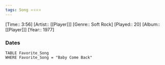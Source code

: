 ```yaml
---
tags: Song ⭐⭐⭐⭐ 
---
```

[Time:: 3:56]
[Artist:: [[Player]]]
[Genre:: Soft Rock]
[Played:: 20]
[Album:: [[Player]]]
[Year:: 1977]
### Dates
````dataview
TABLE Favorite_Song
WHERE Favorite_Song = "Baby Come Back"
````